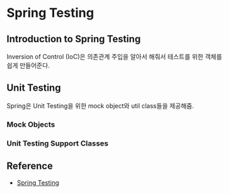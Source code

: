 # Spring Testing

## Introduction to Spring Testing

Inversion of Control (IoC)은 의존관계 주입을 알아서 해줘서 테스트를 위한 객체를 쉽게 만들어준다.

## Unit Testing

Spring은 Unit Testing을 위한 mock object와 util class들을 제공해줌.

### Mock Objects

### Unit Testing Support Classes

## Reference

- [Spring Testing](https://docs.spring.io/spring-framework/docs/current/spring-framework-reference/testing.html)